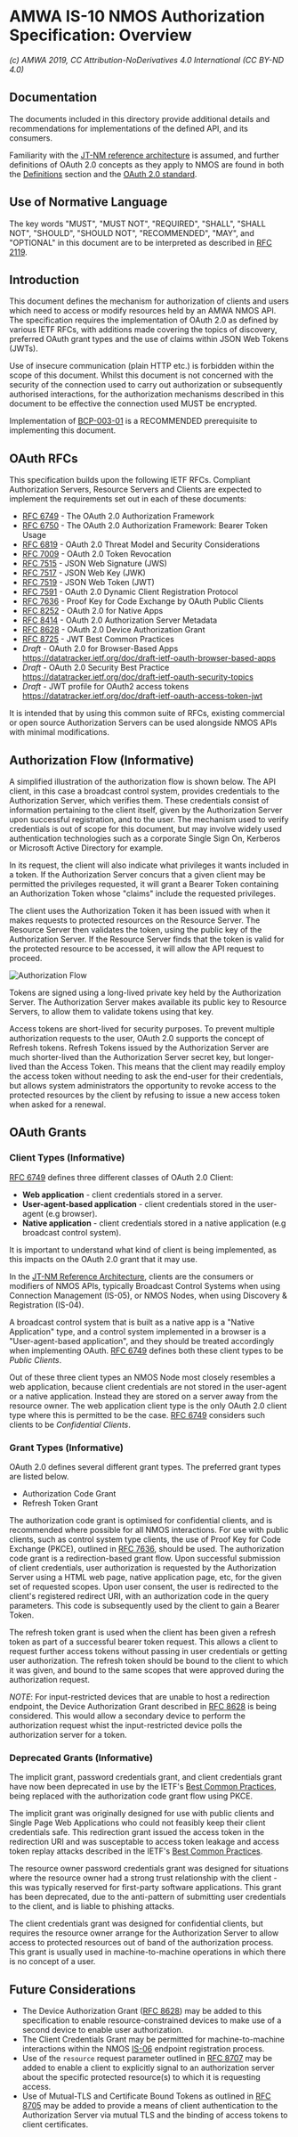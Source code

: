 # AMWA IS-10 NMOS Authorization Specification: Overview

_(c) AMWA 2019, CC Attribution-NoDerivatives 4.0 International (CC BY-ND 4.0)_

## Documentation

The documents included in this directory provide additional details and recommendations for implementations of the
defined API, and its consumers.

Familiarity with the [JT-NM reference architecture](https://jt-nm.org/RA-1.0/) is assumed, and further definitions of OAuth 2.0
concepts as they apply to NMOS are found in both the [Definitions](./5.0.%20Definitions.md) section and the
[OAuth 2.0 standard][RFC-6749].

## Use of Normative Language

The key words "MUST", "MUST NOT", "REQUIRED", "SHALL", "SHALL NOT", "SHOULD", "SHOULD NOT", "RECOMMENDED", "MAY",
and "OPTIONAL" in this document are to be interpreted as described in [RFC 2119][RFC-2119].

## Introduction

This document defines the mechanism for authorization of clients and users which need to access or modify resources
held by an AMWA NMOS API. The specification requires the implementation of OAuth 2.0 as defined by various IETF RFCs,
with additions made covering the topics of discovery, preferred OAuth grant types and the use of claims within JSON Web
Tokens (JWTs).

Use of insecure communication (plain HTTP etc.) is forbidden within the scope of this document. Whilst this document
is not concerned with the security of the connection used to carry out authorization or subsequently authorised
interactions, for the authorization mechanisms described in this document to be effective the connection used MUST
be encrypted.

Implementation of [BCP-003-01][BCP-003-01] is a RECOMMENDED prerequisite to implementing this document.

## OAuth RFCs

This specification builds upon the following IETF RFCs. Compliant Authorization Servers, Resource Servers and Clients
are expected to implement the requirements set out in each of these documents:

*   [RFC 6749][RFC-6749] - The OAuth 2.0 Authorization Framework
*   [RFC 6750][RFC-6750] - The OAuth 2.0 Authorization Framework: Bearer Token Usage
*   [RFC 6819][RFC-6819] - OAuth 2.0 Threat Model and Security Considerations
*   [RFC 7009][RFC-7009] - OAuth 2.0 Token Revocation
*   [RFC 7515][RFC-7515] - JSON Web Signature (JWS)
*   [RFC 7517][RFC-7517] - JSON Web Key (JWK)
*   [RFC 7519][RFC-7519] - JSON Web Token (JWT)
*   [RFC 7591][RFC-7591] - OAuth 2.0 Dynamic Client Registration Protocol
*   [RFC 7636][RFC-7636] - Proof Key for Code Exchange by OAuth Public Clients
*   [RFC 8252][RFC-8252] - OAuth 2.0 for Native Apps
*   [RFC 8414][RFC-8414] - OAuth 2.0 Authorization Server Metadata
*   [RFC 8628][RFC-8628] - OAuth 2.0 Device Authorization Grant
*   [RFC 8725][RFC-8725] - JWT Best Common Practices
*   _Draft_ - OAuth 2.0 for Browser-Based Apps <https://datatracker.ietf.org/doc/draft-ietf-oauth-browser-based-apps>
*   _Draft_ - OAuth 2.0 Security Best Practice <https://datatracker.ietf.org/doc/draft-ietf-oauth-security-topics>
*   _Draft_ - JWT profile for OAuth2 access tokens <https://datatracker.ietf.org/doc/draft-ietf-oauth-access-token-jwt>

It is intended that by using this common suite of RFCs, existing commercial or open source Authorization Servers can
be used alongside NMOS APIs with minimal modifications.

## Authorization Flow (Informative)

A simplified illustration of the authorization flow is shown below. The API client, in this case a broadcast control
system, provides credentials to the Authorization Server, which verifies them. These credentials consist of information
pertaining to the client itself, given by the Authorization Server upon successful registration, and to the user. The
mechanism used to verify credentials is out of scope for this document, but may involve widely used authentication
technologies such as a corporate Single Sign On, Kerberos or Microsoft Active Directory for example.

In its request, the client will also indicate what privileges it wants included in a token. If the Authorization Server
concurs that a given client may be permitted the privileges requested, it will grant a Bearer Token containing an
Authorization Token whose "claims" include the requested privileges.

The client uses the Authorization Token it has been issued with when it makes requests to protected resources on the
Resource Server. The Resource Server then validates the token, using the public key of the Authorization Server.
If the Resource Server finds that the token is valid for the protected resource to be accessed, it will allow the API
request to proceed.

![Authorization Flow](images/nmos_sec_3.png)

Tokens are signed using a long-lived private key held by the Authorization Server. The Authorization Server makes
available its public key to Resource Servers, to allow them to validate tokens using that key.

Access tokens are short-lived for security purposes. To prevent multiple authorization requests to the user, OAuth 2.0
supports the concept of Refresh tokens. Refresh Tokens issued by the Authorization Server are much shorter-lived than
the Authorization Server secret key, but longer-lived than the Access Token. This means that the client may readily
employ the access token without needing to ask the end-user for their credentials, but allows system administrators
the opportunity to revoke access to the protected resources by the client by refusing to issue a new access token when
asked for a renewal.

## OAuth Grants

### Client Types (Informative)

[RFC 6749][RFC-6749] defines three different classes of OAuth 2.0 Client:
*   **Web application** - client credentials stored in a server.
*   **User-agent-based application** - client credentials stored in the user-agent (e.g browser).
*   **Native application** - client credentials stored in a native application (e.g broadcast control system).

It is important to understand what kind of client is being implemented, as this impacts on the OAuth 2.0 grant that it
may use.

In the [JT-NM Reference Architecture](http://jt-nm.org/RA-1.0/), clients are the consumers or modifiers of NMOS APIs,
typically Broadcast Control Systems when using Connection Management (IS-05), or NMOS Nodes, when using Discovery &
Registration (IS-04).

A broadcast control system that is built as a native app is a "Native Application" type, and a control system
implemented in a browser is a "User-agent-based application", and they should be treated accordingly when implementing
OAuth. [RFC 6749][RFC-6749] defines both these client types to be _Public Clients_.

Out of these three client types an NMOS Node most closely resembles a web application, because client credentials are
not stored in the user-agent or a native application. Instead they are stored on a server away from the resource owner.
The web application client type is the only OAuth 2.0 client type where this is permitted to be the case.
[RFC 6749][RFC-6749] considers such clients to be _Confidential Clients_.

### Grant Types (Informative)

OAuth 2.0 defines several different grant types. The preferred grant types are listed below.

*   Authorization Code Grant
*   Refresh Token Grant

The authorization code grant is optimised for confidential clients, and is recommended where possible for all NMOS
interactions. For use with public clients, such as control system type clients, the use of Proof Key for Code Exchange
(PKCE), outlined in [RFC 7636][RFC-7636], should be used. The authorization code grant is a redirection-based grant
flow. Upon successful submission of client credentials, user authorization is requested by the Authorization Server
using a HTML web page, native application page, etc, for the given set of requested scopes. Upon user consent, the user
is redirected to the client's registered redirect URI, with an authorization code in the query parameters. This code is
subsequently used by the client to gain a Bearer Token.

The refresh token grant is used when the client has been given a refresh token as part of a successful bearer token
request. This allows a client to request further access tokens without passing in user credentials or getting user
authorization. The refresh token should be bound to the client to which it was given, and bound to the same scopes that
were approved during the authorization request.

_NOTE_: For input-restricted devices that are unable to host a redirection endpoint, the Device Authorization Grant
described in [RFC 8628][RFC-8628] is being considered. This would allow a secondary device to perform the
authorization request whist the input-restricted device polls the authorization server for a token.

### Deprecated Grants (Informative)

The implicit grant, password credentials grant, and client credentials grant have now been deprecated in use by the
IETF's [Best Common Practices][oauth-security-topics], being replaced with the authorization code grant flow using
PKCE.

The implicit grant was originally designed for use with public clients and Single Page Web Applications who could not
feasibly keep their client credentials safe. This redirection grant issued the access token in the redirection URI and
was susceptable to access token leakage and access token replay attacks described in the IETF's
[Best Common Practices][oauth-security-topics].

The resource owner password credentials grant was designed for situations where the resource owner had a strong trust
relationship with the client - this was typically reserved for first-party software applications. This grant has been
deprecated, due to the anti-pattern of submitting user credentials to the client, and is liable to phishing attacks.

The client credentials grant was designed for confidential clients, but requires the resource owner arrange for the
Authorization Server to allow access to protected resources out of band of the authorization process. This grant is
usually used in machine-to-machine operations in which there is no concept of a user.

## Future Considerations

- The Device Authorization Grant ([RFC 8628][RFC-8628]) may be added to this specification to enable resource-constrained
  devices to make use of a second device to enable user authorization.
- The Client Credentials Grant may be permitted for machine-to-machine interactions within the NMOS [IS-06][IS-06] endpoint
  registration process.
- Use of the `resource` request parameter outlined in [RFC 8707][RFC-8707] may be added to enable a client to
  explicitly signal to an authorization server about the specific protected resource(s) to which it is requesting
  access.
- Use of Mutual-TLS and Certificate Bound Tokens as outlined in [RFC 8705][RFC-8705] may be added to provide a means
  of client authentication to the Authorization Server via mutual TLS and the binding of access tokens to client
  certificates.


[RFC-2119]: https://tools.ietf.org/html/rfc2119 "Key words for use in RFCs"

[RFC-6749]: https://tools.ietf.org/html/rfc6749 "The OAuth 2.0 Authorization Framework"

[RFC-6750]: https://tools.ietf.org/html/rfc6750 "The OAuth 2.0 Authorization Framework: Bearer Token Usage"

[RFC-6819]: https://tools.ietf.org/html/rfc6819 "OAuth 2.0 Threat Model and Security Considerations"

[RFC-7009]: https://tools.ietf.org/html/rfc7009 "OAuth 2.0 Token Revocation"

[RFC-7515]: https://tools.ietf.org/html/rfc7515 "JSON Web Signature (JWS)"

[RFC-7517]: https://tools.ietf.org/html/rfc7517 "JSON Web Key (JWK)"

[RFC-7519]: https://tools.ietf.org/html/rfc7519 "JSON Web Token (JWT)"

[RFC-7591]: https://tools.ietf.org/html/rfc7591 "OAuth 2.0 Dynamic Client Registration Protocol"

[RFC-7636]: https://tools.ietf.org/html/rfc7636 "Proof Key for Code Exchange by OAuth Public Clients"

[RFC-8252]: https://tools.ietf.org/html/rfc8252 "OAuth 2.0 for Native Apps"

[RFC-8414]: https://tools.ietf.org/html/rfc8414 "OAuth 2.0 Authorization Server Metadata"

[RFC-8628]: https://tools.ietf.org/html/rfc8628 "OAuth 2.0 Device Authorization Grant"

[RFC-8705]: https://tools.ietf.org/html/rfc8705 "OAuth 2.0 Mutual-TLS Client Authentication"

[RFC-8707]: https://tools.ietf.org/html/rfc8707 "Resource Indicators for OAuth 2.0"

[RFC-8725]: https://tools.ietf.org/html/rfc8725 "JSON Web Token Best Current Practices"

[oauth-security-topics]: https://datatracker.ietf.org/doc/draft-ietf-oauth-security-topics/ "OAuth 2.0 Security Best Current Practice"

[BCP-003-01]: https://github.com/AMWA-TV/nmos-api-security/blob/v1.0-dev/best-practice-secure-comms.md

[IS-06]: https://amwa-tv.github.io/nmos-network-control/ "AMWA IS-06 NMOS Network Control Specification"
